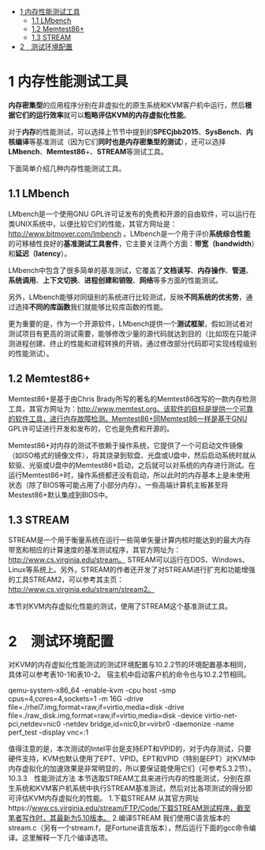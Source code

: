 
<!-- @import "[TOC]" {cmd="toc" depthFrom=1 depthTo=6 orderedList=false} -->

<!-- code_chunk_output -->

* [1 内存性能测试工具](#1-内存性能测试工具)
	* [1.1 LMbench](#11-lmbench)
	* [1.2 Memtest86\+](#12-memtest86)
	* [1.3 STREAM](#13-stream)
* [2　测试环境配置](#2-测试环境配置)

<!-- /code_chunk_output -->

# 1 内存性能测试工具

**内存密集型**的应用程序分别在非虚拟化的原生系统和KVM客户机中运行，然后**根据它们的运行效率**就可以**粗略评估KVM的内存虚拟化性能**。

对于**内存**的性能测试，可以选择上节节中提到的**SPECjbb2015**、**SysBench**、**内核编译**等基准测试（因为它们**同时也是内存密集型的测试**），还可以选择**LMbench**、**Memtest86**+、**STREAM**等测试工具。

下面简单介绍几种内存性能测试工具。

## 1.1 LMbench

LMbench是一个使用GNU GPL许可证发布的免费和开源的自由软件，可以运行在类UNIX系统中，以便比较它们的性能，其官方网址是：http://www.bitmover.com/lmbench 。LMbench是一个用于评价**系统综合性能**的可移植性良好的**基准测试工具套件**，它主要关注两个方面：**带宽（bandwidth**）和**延迟（latency**）。

LMbench中包含了很多简单的基准测试，它覆盖了**文档读写**、**内存操作**、**管道**、**系统调用**、**上下文切换**、**进程创建和销毁**、**网络**等多方面的性能测试。

另外，LMbench能够对同级别的系统进行比较测试，反映**不同系统的优劣势**，通过选择**不同的库函数**我们就能够比较库函数的性能。

更为重要的是，作为一个开源软件，LMbench提供一个**测试框架**，假如测试者对测试项目有更高的测试需要，能够修改少量的源代码就达到目的（比如现在只能评测进程创建、终止的性能和进程转换的开销，通过修改部分代码即可实现线程级别的性能测试）。

## 1.2 Memtest86\+

Memtest86\+是基于由Chris Brady所写的著名的Memtest86改写的一款内存检测工具，其官方网址为：http://www.memtest.org。该软件的目标是提供一个可靠的软件工具，进行内存故障检测。Memtest86+同Memtest86一样是基于GNU GPL许可证进行开发和发布的，它也是免费和开源的。

Memtest86+对内存的测试不依赖于操作系统，它提供了一个可启动文件镜像（如ISO格式的镜像文件），将其烧录到软盘、光盘或U盘中，然后启动系统时就从软驱、光驱或U盘中的Memtest86+启动，之后就可以对系统的内存进行测试。在运行Memtest86+时，操作系统都还没有启动，所以此时的内存基本上是未使用状态（除了BIOS等可能占用了小部分内存）。一些高端计算机主板甚至将Mestest86+默认集成到BIOS中。

## 1.3 STREAM

STREAM是一个用于衡量系统在运行一些简单矢量计算内核时能达到的最大内存带宽和相应的计算速度的基准测试程序，其官方网址为：http://www.cs.virginia.edu/stream。 STREAM可以运行在DOS、Windows、Linux等系统上。另外，STREAM的作者还开发了对STREAM进行扩充和功能增强的工具STREAM2，可以参考其主页：http://www.cs.virginia.edu/stream/stream2。

本节对KVM内存虚拟化性能的测试，使用了STREAM这个基准测试工具。

# 2　测试环境配置

对KVM的内存虚拟化性能测试的测试环境配置与10.2.2节的环境配置基本相同，具体可以参考表10-1和表10-2。
宿主机中启动客户机的命令也与10.2.2节相同。

qemu-system-x86_64 -enable-kvm -cpu host -smp cpus=4,cores=4,sockets=1 -m 16G -drive file=./rhel7.img,format=raw,if=virtio,media=disk -drive file=./raw_disk.img,format=raw,if=virtio,media=disk -device virtio-net-pci,netdev=nic0 -netdev bridge,id=nic0,br=virbr0 -daemonize -name perf_test -display vnc=:1

值得注意的是，本次测试的Intel平台是支持EPT和VPID的，对于内存测试，只要硬件支持，KVM也默认使用了EPT、VPID。EPT和VPID（特别是EPT）对KVM中内存虚拟化的加速效果是非常明显的，所以要保证能使用它们（可参考5.3.2节）。
10.3.3　性能测试方法
本节选取STREAM工具来进行内存的性能测试，分别在原生系统和KVM客户机系统中执行STREAM基准测试，然后对比各项测试的得分即可评估KVM内存虚拟化的性能。
1.下载STREAM
从其官方网址https://www.cs.virginia.edu/stream/FTP/Code/下载STREAM测试程序，截至笔者写作时，其最新为5.10版本。
2.编译STREAM
我们使用C语言版本的stream.c（另有一个stream.f，是Fortune语言版本），然后运行下面的gcc命令编译。这里解释一下几个编译选项。
